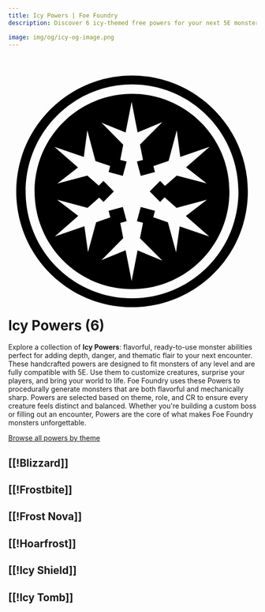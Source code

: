 ```yaml
---
title: Icy Powers | Foe Foundry
description: Discover 6 icy-themed free powers for your next 5E monster.

image: img/og/icy-og-image.png
---
```


# <span class="inline-icon" aria-hidden="true"><svg xmlns="http://www.w3.org/2000/svg" viewBox="0 0 512 512"><path d="M255.063 15.47c-131.508 0-238.657 107.12-238.657 238.624S123.558 491.75 255.062 491.75c131.505 0 238.625-106.15 238.625-237.656 0-131.504-107.117-238.625-238.625-238.625zm0 18.343c121.407 0 219.28 98.877 219.28 220.28 0 121.408-97.877 219.313-219.28 219.313-121.404 0-219.313-97.91-219.313-219.312 0-121.404 97.905-220.28 219.313-220.28zm-.032 19.28c-110.986 0-200.75 89.763-200.75 200.75 0 110.988 89.764 200.75 200.75 200.75 110.99 0 200.75-89.762 200.75-200.75 0-110.987-89.76-200.75-200.75-200.75zm-.843 16.532 12.313 62.72 51-21.095-46.094 46.094 6.22 31.687-12.5 3.345L273 221.72l29.313-7.876-3.25-12.094 31.343-10.72 16.813-62.81 7.217 54.56 60.313-20.624-48.313 42.156 42.375 33-61.625-16.187-24.25 21.156-10.03-10.03-21.47 21.5 21.47 21.47 9.218-9.22 24.688 21.563L409.5 270.78l-43.563 33.47 48.22 42.063-60.97-20.844-7.406 53.186-16.81-61.5-30.22-10.312 3.563-13.313L273 285.657 265.125 315l12.5 3.344-6.22 31.625 46.095 46.06-51-21.06-12.313 62.75-12.375-63.033-49.593 20.125 44.686-45.093-6.125-31.19 13.157-3.53-7.875-29.344-29.343 7.875 3.624 13.533-29.28 10.03L164.28 378.5l-7.374-53.156L96 346.188l48.188-42.063-43.594-33.5 62.75 16.813 24.03-20.97 8.75 8.75 21.47-21.468-21.47-21.5-9.593 9.594-23.56-20.563-61.72 16.22 42.47-33.03-48.345-42.19 60.28 20.626 7.19-54.53 16.81 62.75 30.376 10.374-3.31 12.344 29.343 7.875 7.875-29.345-13.188-3.53 6.156-31.25-44.687-45.126 49.593 20.124 12.375-62.97z"/></svg></span> Icy Powers (6)

Explore a collection of **Icy Powers**: flavorful, ready-to-use monster abilities perfect for adding depth, danger, and thematic flair to your next encounter. These handcrafted powers are designed to fit monsters of any level and are fully compatible with 5E. Use them to customize creatures, surprise your players, and bring your world to life. Foe Foundry uses these Powers to procedurally generate monsters that are both flavorful and mechanically sharp. Powers are selected based on theme, role, and CR to ensure every creature feels distinct and balanced. Whether you're building a custom boss or filling out an encounter, Powers are the core of what makes Foe Foundry monsters unforgettable.  

  
[Browse all powers by theme](all.md)

[[!Blizzard]]
---

[[!Frostbite]]
---

[[!Frost Nova]]
---

[[!Hoarfrost]]
---

[[!Icy Shield]]
---

[[!Icy Tomb]]
---
